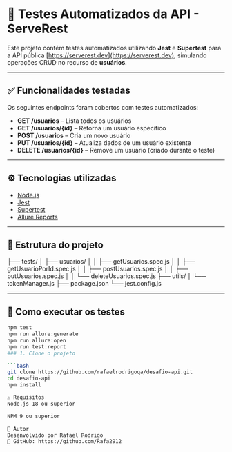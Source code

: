 # 🧪 Testes Automatizados da API - ServeRest

Este projeto contém testes automatizados utilizando **Jest** e **Supertest** para a API pública [https://serverest.dev](https://serverest.dev), simulando operações CRUD no recurso de **usuários**.

---

## ✅ Funcionalidades testadas

Os seguintes endpoints foram cobertos com testes automatizados:

- **GET /usuarios** – Lista todos os usuários
- **GET /usuarios/{id}** – Retorna um usuário específico
- **POST /usuarios** – Cria um novo usuário
- **PUT /usuarios/{id}** – Atualiza dados de um usuário existente
- **DELETE /usuarios/{id}** – Remove um usuário (criado durante o teste)

---

## ⚙️ Tecnologias utilizadas

- [Node.js](https://nodejs.org/)
- [Jest](https://jestjs.io/)
- [Supertest](https://github.com/ladjs/supertest)
- [Allure Reports](https://docs.qameta.io/allure/)

---

## 📁 Estrutura do projeto

├── tests/
│ ├── usuarios/
│ │ ├── getUsuarios.spec.js
│ │ ├── getUsuarioPorId.spec.js
│ │ ├── postUsuarios.spec.js
│ │ ├── putUsuarios.spec.js
│ │ └── deleteUsuarios.spec.js
├── utils/
│ └── tokenManager.js
├── package.json
└── jest.config.js

---

## 🚀 Como executar os testes
```bash
npm test
npm run allure:generate
npm run allure:open
npm run test:report
### 1. Clone o projeto

```bash
git clone https://github.com/rafaelrodrigoqa/desafio-api.git
cd desafio-api
npm install

⚠️ Requisitos
Node.js 18 ou superior

NPM 9 ou superior

👤 Autor
Desenvolvido por Rafael Rodrigo
🔗 GitHub: https://github.com/Rafa2912
